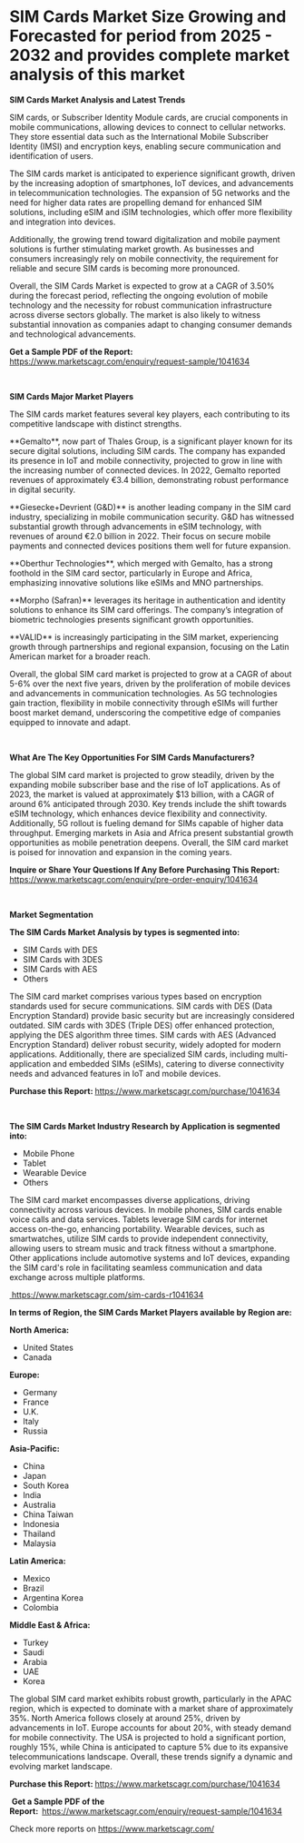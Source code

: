 <p><h1>SIM Cards Market Size Growing and Forecasted for period from 2025 - 2032 and provides complete market analysis of this market</h1></p><p><strong>SIM Cards Market Analysis and Latest Trends</strong></p>
<p><p>SIM cards, or Subscriber Identity Module cards, are crucial components in mobile communications, allowing devices to connect to cellular networks. They store essential data such as the International Mobile Subscriber Identity (IMSI) and encryption keys, enabling secure communication and identification of users. </p><p>The SIM cards market is anticipated to experience significant growth, driven by the increasing adoption of smartphones, IoT devices, and advancements in telecommunication technologies. The expansion of 5G networks and the need for higher data rates are propelling demand for enhanced SIM solutions, including eSIM and iSIM technologies, which offer more flexibility and integration into devices. </p><p>Additionally, the growing trend toward digitalization and mobile payment solutions is further stimulating market growth. As businesses and consumers increasingly rely on mobile connectivity, the requirement for reliable and secure SIM cards is becoming more pronounced. </p><p>Overall, the SIM Cards Market is expected to grow at a CAGR of 3.50% during the forecast period, reflecting the ongoing evolution of mobile technology and the necessity for robust communication infrastructure across diverse sectors globally. The market is also likely to witness substantial innovation as companies adapt to changing consumer demands and technological advancements.</p></p>
<p><strong>Get a Sample PDF of the Report:&nbsp;</strong> <a href="https://www.marketscagr.com/enquiry/request-sample/1041634?utm_campaign=2126&utm_medium=2&utm_source=Github&utm_content=ia&utm_term=10022025&utm_id=sim-cards">https://www.marketscagr.com/enquiry/request-sample/1041634</a></p>
<p>&nbsp;</p>
<p><strong>SIM Cards Major Market Players</strong></p>
<p><p>The SIM cards market features several key players, each contributing to its competitive landscape with distinct strengths. </p><p>**Gemalto**, now part of Thales Group, is a significant player known for its secure digital solutions, including SIM cards. The company has expanded its presence in IoT and mobile connectivity, projected to grow in line with the increasing number of connected devices. In 2022, Gemalto reported revenues of approximately €3.4 billion, demonstrating robust performance in digital security.</p><p>**Giesecke+Devrient (G&D)** is another leading company in the SIM card industry, specializing in mobile communication security. G&D has witnessed substantial growth through advancements in eSIM technology, with revenues of around €2.0 billion in 2022. Their focus on secure mobile payments and connected devices positions them well for future expansion.</p><p>**Oberthur Technologies**, which merged with Gemalto, has a strong foothold in the SIM card sector, particularly in Europe and Africa, emphasizing innovative solutions like eSIMs and MNO partnerships. </p><p>**Morpho (Safran)** leverages its heritage in authentication and identity solutions to enhance its SIM card offerings. The company’s integration of biometric technologies presents significant growth opportunities.</p><p>**VALID** is increasingly participating in the SIM market, experiencing growth through partnerships and regional expansion, focusing on the Latin American market for a broader reach.</p><p>Overall, the global SIM card market is projected to grow at a CAGR of about 5-6% over the next five years, driven by the proliferation of mobile devices and advancements in communication technologies. As 5G technologies gain traction, flexibility in mobile connectivity through eSIMs will further boost market demand, underscoring the competitive edge of companies equipped to innovate and adapt.</p></p>
<p>&nbsp;</p>
<p><strong>What Are The Key Opportunities For SIM Cards Manufacturers?</strong></p>
<p><p>The global SIM card market is projected to grow steadily, driven by the expanding mobile subscriber base and the rise of IoT applications. As of 2023, the market is valued at approximately $13 billion, with a CAGR of around 6% anticipated through 2030. Key trends include the shift towards eSIM technology, which enhances device flexibility and connectivity. Additionally, 5G rollout is fueling demand for SIMs capable of higher data throughput. Emerging markets in Asia and Africa present substantial growth opportunities as mobile penetration deepens. Overall, the SIM card market is poised for innovation and expansion in the coming years.</p></p>
<p><strong>Inquire or Share Your Questions If Any Before Purchasing This Report:</strong> <a href="https://www.marketscagr.com/enquiry/pre-order-enquiry/1041634?utm_campaign=2126&utm_medium=2&utm_source=Github&utm_content=ia&utm_term=10022025&utm_id=sim-cards">https://www.marketscagr.com/enquiry/pre-order-enquiry/1041634</a></p>
<p>&nbsp;</p>
<p><strong>Market Segmentation</strong></p>
<p><strong>The SIM Cards Market Analysis by types is segmented into:</strong></p>
<p><ul><li>SIM Cards with DES</li><li>SIM Cards with 3DES</li><li>SIM Cards with AES</li><li>Others</li></ul></p>
<p><p>The SIM card market comprises various types based on encryption standards used for secure communications. SIM cards with DES (Data Encryption Standard) provide basic security but are increasingly considered outdated. SIM cards with 3DES (Triple DES) offer enhanced protection, applying the DES algorithm three times. SIM cards with AES (Advanced Encryption Standard) deliver robust security, widely adopted for modern applications. Additionally, there are specialized SIM cards, including multi-application and embedded SIMs (eSIMs), catering to diverse connectivity needs and advanced features in IoT and mobile devices.</p></p>
<p><strong>Purchase this Report:&nbsp;</strong><a href="https://www.marketscagr.com/purchase/1041634?utm_campaign=2126&utm_medium=2&utm_source=Github&utm_content=ia&utm_term=10022025&utm_id=sim-cards">https://www.marketscagr.com/purchase/1041634</a></p>
<p>&nbsp;</p>
<p><strong>The SIM Cards Market Industry Research by Application is segmented into:</strong></p>
<p><ul><li>Mobile Phone</li><li>Tablet</li><li>Wearable Device</li><li>Others</li></ul></p>
<p><p>The SIM card market encompasses diverse applications, driving connectivity across various devices. In mobile phones, SIM cards enable voice calls and data services. Tablets leverage SIM cards for internet access on-the-go, enhancing portability. Wearable devices, such as smartwatches, utilize SIM cards to provide independent connectivity, allowing users to stream music and track fitness without a smartphone. Other applications include automotive systems and IoT devices, expanding the SIM card's role in facilitating seamless communication and data exchange across multiple platforms.</p></p>
<p><a href="https://www.marketscagr.com/sim-cards-r1041634?utm_campaign=2126&utm_medium=2&utm_source=Github&utm_content=ia&utm_term=10022025&utm_id=sim-cards">&nbsp;https://www.marketscagr.com/sim-cards-r1041634</a></p>
<p><strong>In terms of Region, the SIM Cards Market Players available by Region are:</strong></p>
<p>
    <p> <strong> North America: </strong>
        <ul>
            <li>United States</li>
            <li>Canada</li>
        </ul>
        </p> 
    <p> <strong> Europe: </strong>
        <ul>
            <li>Germany</li>
            <li>France</li>
            <li>U.K.</li>
            <li>Italy</li>
            <li>Russia</li>
        </ul>
        </p> 
    <p> <strong> Asia-Pacific: </strong>
        <ul>
            <li>China</li>
            <li>Japan</li>
            <li>South Korea</li>
            <li>India</li>
            <li>Australia</li>
            <li>China Taiwan</li>
            <li>Indonesia</li>
            <li>Thailand</li>
            <li>Malaysia</li>
        </ul>
        </p> 
    <p> <strong> Latin America: </strong>
        <ul>
            <li>Mexico</li>
            <li>Brazil</li>
            <li>Argentina Korea</li>
            <li>Colombia</li>
        </ul>
        </p> 
    <p> <strong> Middle East & Africa: </strong>
        <ul>
            <li>Turkey</li>
            <li>Saudi</li>
            <li>Arabia</li>
            <li>UAE</li>
            <li>Korea</li>
        </ul>
    </p>
    </p>
<p><p>The global SIM card market exhibits robust growth, particularly in the APAC region, which is expected to dominate with a market share of approximately 35%. North America follows closely at around 25%, driven by advancements in IoT. Europe accounts for about 20%, with steady demand for mobile connectivity. The USA is projected to hold a significant portion, roughly 15%, while China is anticipated to capture 5% due to its expansive telecommunications landscape. Overall, these trends signify a dynamic and evolving market landscape.</p></p>
<p><strong>Purchase this Report: </strong><a href="https://www.marketscagr.com/purchase/1041634?utm_campaign=2126&utm_medium=2&utm_source=Github&utm_content=ia&utm_term=10022025&utm_id=sim-cards">https://www.marketscagr.com/purchase/1041634</a></p>
<p>&nbsp;<strong>Get a Sample PDF of the Report:&nbsp;&nbsp;</strong><a href="https://www.marketscagr.com/enquiry/request-sample/1041634?utm_campaign=2126&utm_medium=2&utm_source=Github&utm_content=ia&utm_term=10022025&utm_id=sim-cards">https://www.marketscagr.com/enquiry/request-sample/1041634</a></p>
<p><strong></strong></p>
<p>Check more reports on <a href="https://www.marketscagr.com/?utm_campaign=2126&utm_medium=2&utm_source=Github&utm_content=ia&utm_term=10022025&utm_id=sim-cards">https://www.marketscagr.com/</a></p>